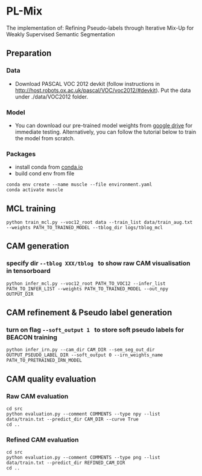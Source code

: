 # PL-Mix
The implementation of: Refining Pseudo-labels through Iterative Mix-Up for Weakly Supervised Semantic Segmentation

## Preparation

### Data
- Download PASCAL VOC 2012 devkit (follow instructions in http://host.robots.ox.ac.uk/pascal/VOC/voc2012/#devkit). Put the data under ./data/VOC2012 folder.

### Model
- You can download our pre-trained model weights from [google drive](https://drive.google.com/drive/folders/1K3mMECLdWdu8YVrMq8YblppRdLtCcAaW?usp=sharing) for immediate testing. Alternatively, you can follow the tutorial below to train the model from scratch.

### Packages
- install conda from [conda.io](https://conda.io/projects/conda/en/latest/user-guide/install/index.html)
- build cond env from file
```
conda env create --name muscle --file environment.yaml
conda activate muscle
```
## MCL training
```
python train_mcl.py --voc12_root data --train_list data/train_aug.txt --weights PATH_TO_TRAINED_MODEL --tblog_dir logs/tblog_mcl
```

## CAM generation
### specify dir ```--tblog XXX/tblog ``` to show raw CAM visualisation in tensorboard
```
python infer_mcl.py --voc12_root PATH_TO_VOC12 --infer_list PATH_TO_INFER_LIST --weights PATH_TO_TRAINED_MODEL --out_npy OUTPUT_DIR
```

## CAM refinement & Pseudo label generation
### turn on flag ```--soft_output 1 ``` to store soft pseudo labels for BEACON training
```
python infer_irn.py --cam_dir CAM_DIR --sem_seg_out_dir OUTPUT_PSEUDO_LABEL_DIR --soft_output 0 --irn_weights_name PATH_TO_PRETRAINED_IRN_MODEL
```

## CAM quality evaluation
### Raw CAM evaluation
```
cd src
python evaluation.py --comment COMMENTS --type npy --list data/train.txt --predict_dir CAM_DIR --curve True
cd ..
```

### Refined CAM evaluation
```
cd src
python evaluation.py --comment COMMENTS --type png --list data/train.txt --predict_dir REFINED_CAM_DIR 
cd ..
